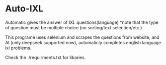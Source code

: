 # Auto-IXL
Automatic gives the answer of IXL questions(language)
  *note that the type of question must be multiple choice (no sorting/text selection/etc.)

This programe uses selenium and scrapes the questions from website, and AI (only deepseek supported now), automaticly completes english language ixl problems.

Check the ./requirments.txt for libaries.
